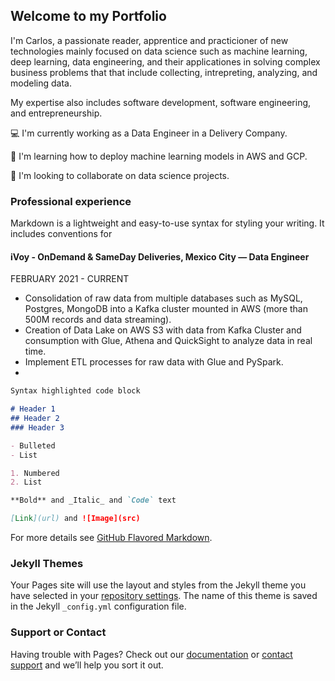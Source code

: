 ## Welcome to my Portfolio 

I'm Carlos, a passionate reader, apprentice and practicioner of new technologies mainly focused on data science such as machine learning, deep learning, data engineering, and their applicationes in solving complex business problems that that include collecting, intrepreting, analyzing, and modeling data.

My expertise also includes software development, software engineering, and entrepreneurship.

💻 I'm currently working as a Data Engineer in a Delivery Company.

🌱 I'm learning how to deploy machine learning models in AWS and GCP.

👯 I'm looking to collaborate on data science projects.

### Professional experience

Markdown is a lightweight and easy-to-use syntax for styling your writing. It includes conventions for

#### iVoy - OnDemand & SameDay Deliveries, Mexico City — **Data Engineer**
FEBRUARY 2021 - CURRENT
- Consolidation of raw data from multiple databases such as MySQL, Postgres, MongoDB into a Kafka cluster mounted in AWS (more than 500M records and data streaming).
- Creation of Data Lake on AWS S3 with data from Kafka Cluster and consumption with Glue, Athena and QuickSight to analyze data in real time.
- Implement ETL processes for raw data with Glue and PySpark.
- 

```markdown
Syntax highlighted code block

# Header 1
## Header 2
### Header 3

- Bulleted
- List

1. Numbered
2. List

**Bold** and _Italic_ and `Code` text

[Link](url) and ![Image](src)
```

For more details see [GitHub Flavored Markdown](https://guides.github.com/features/mastering-markdown/).

### Jekyll Themes

Your Pages site will use the layout and styles from the Jekyll theme you have selected in your [repository settings](https://github.com/carloslme/carloslme.github.io/settings/pages). The name of this theme is saved in the Jekyll `_config.yml` configuration file.

### Support or Contact

Having trouble with Pages? Check out our [documentation](https://docs.github.com/categories/github-pages-basics/) or [contact support](https://support.github.com/contact) and we’ll help you sort it out.
